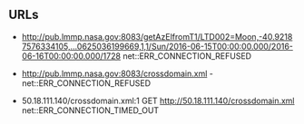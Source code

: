 ## URLs
* http://pub.lmmp.nasa.gov:8083/getAzElfromT1/LTD002=Moon,-40.92187576334105,…0625036199669,1,1/Sun/2016-06-15T00:00:00.000/2016-06-16T00:00:00.000/1728 net::ERR_CONNECTION_REFUSED

* http://pub.lmmp.nasa.gov:8083/crossdomain.xml - net::ERR_CONNECTION_REFUSED

* 50.18.111.140/crossdomain.xml:1 GET http://50.18.111.140/crossdomain.xml  net::ERR_CONNECTION_TIMED_OUT 

